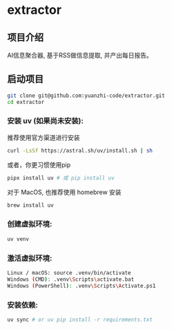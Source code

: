 # extractor

## 项目介绍

AI信息聚合器, 基于RSS做信息提取, 并产出每日报告。

## 启动项目

```sh
git clone git@github.com:yuanzhi-code/extractor.git
cd extractor
```

###  安装 uv (如果尚未安装):

推荐使用官方渠道进行安装

```sh
curl -LsSf https://astral.sh/uv/install.sh | sh
```

或者，你更习惯使用pip
```sh
pipx install uv # 或 pip install uv
```

对于 MacOS, 也推荐使用 homebrew 安装

```sh
brew install uv
```

### 创建虚拟环境:

```sh
uv venv
```

### 激活虚拟环境:

```sh
Linux / macOS: source .venv/bin/activate
Windows (CMD): .venv\Scripts\activate.bat
Windows (PowerShell): .venv\Scripts\Activate.ps1
```

### 安装依赖:
```sh
uv sync # or uv pip install -r requirements.txt
```
